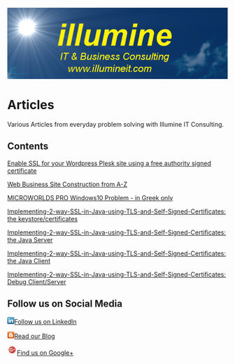  ![illumineit.com Banner](img/illumineit.com_blogger_banner_680x200.png)
# Articles
Various Articles from everyday problem solving with Illumine IT Consulting.


## Contents

[Enable SSL for your Wordpress Plesk site using a free authority signed certificate](Enable-SSL-for-your-Wordpress-Plesk-site-using-a-free-authority-signed-certificate/Enable-SSL-for-your-Wordpress-Plesk-site-using-a-free-authority-signed-certificate.md)


[Web Business Site Construction from A-Z](Web-Business-Site-Construction-A-Z/Web-Business-Site-Construction-A-Z.md)


[MICROWORLDS PRO Windows10 Problem - in Greek only](MICROWORLDS_PRO_Windows10_Problem/MICROWORLDS_PRO_Microsoft_Windows10_προβλημα_εγκατάστασης.md)


[Implementing-2-way-SSL-in-Java-using-TLS-and-Self-Signed-Certificates: the keystore/certificates](Implementing-2-way-SSL-in-Java-using-TLS-and-Self-Signed-Certificates/part-1-keystore-trustore.md)


[Implementing-2-way-SSL-in-Java-using-TLS-and-Self-Signed-Certificates: the Java Server](Implementing-2-way-SSL-in-Java-using-TLS-and-Self-Signed-Certificates/part-2-the-java-server.md)


[Implementing-2-way-SSL-in-Java-using-TLS-and-Self-Signed-Certificates: the Java Client](Implementing-2-way-SSL-in-Java-using-TLS-and-Self-Signed-Certificates/part-3-the-java-client.md)


[Implementing-2-way-SSL-in-Java-using-TLS-and-Self-Signed-Certificates: Debug Client/Server](Implementing-2-way-SSL-in-Java-using-TLS-and-Self-Signed-Certificates/part-4-test-java-tls-client-server.md)


## Follow us on Social Media
![LinkedIN](img/linkedin.png)[Follow us on LinkedIn](https://www.linkedin.com/company/illumine-it-consulting/)


![Blogspot](img/blogspot.png)[Read our Blog](https://illumineconsulting.blogspot.com/)


![Google+](img/gplus.png)[Find us on Google+](https://plus.google.com/+IllumineGr1/)             



 
